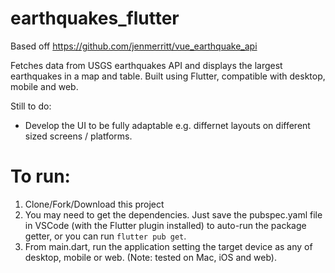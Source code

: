 # earthquakes_flutter

Based off https://github.com/jenmerritt/vue_earthquake_api

Fetches data from USGS earthquakes API and displays the largest earthquakes in a map and table. 
Built using Flutter, compatible with desktop, mobile and web.

Still to do:
- Develop the UI to be fully adaptable e.g. differnet layouts on different sized screens / platforms.

# To run:
1. Clone/Fork/Download this project
2. You may need to get the dependencies. Just save the pubspec.yaml file in VSCode (with the Flutter plugin installed) to auto-run the package getter, or you can run `flutter pub get`.
3. From main.dart, run the application setting the target device as any of desktop, mobile or web. (Note: tested on Mac, iOS and web).
